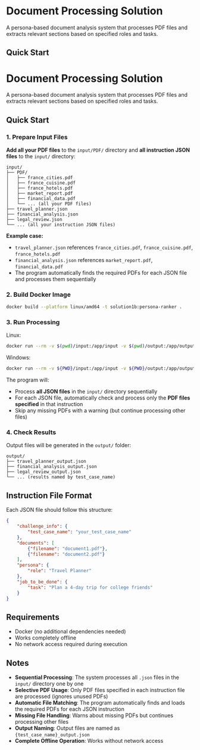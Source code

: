 # Document Processing Solution

A persona-based document analysis system that processes PDF files and extracts relevant sections based on specified roles and tasks.

## Quick Start

# Document Processing Solution

A persona-based document analysis system that processes PDF files and extracts relevant sections based on specified roles and tasks.

## Quick Start

### 1. Prepare Input Files

**Add all your PDF files** to the `input/PDF/` directory and **all instruction JSON files** to the `input/` directory:

```
input/
├── PDF/
│   ├── france_cities.pdf
│   ├── france_cuisine.pdf
│   ├── france_hotels.pdf
│   ├── market_report.pdf
│   ├── financial_data.pdf
│   └── ... (all your PDF files)
├── travel_planner.json
├── financial_analysis.json
├── legal_review.json
└── ... (all your instruction JSON files)
```

**Example case:**
- `travel_planner.json` references `france_cities.pdf`, `france_cuisine.pdf`, `france_hotels.pdf`
- `financial_analysis.json` references `market_report.pdf`, `financial_data.pdf`
- The program automatically finds the required PDFs for each JSON file and processes them sequentially

### 2. Build Docker Image

```bash
docker build --platform linux/amd64 -t solution1b:persona-ranker .
```

### 3. Run Processing

 Linux:
```bash
docker run --rm -v $(pwd)/input:/app/input -v $(pwd)/output:/app/output --network none solution1b:persona-ranker
```

Windows:
```bash
docker run --rm -v ${PWD}/input:/app/input -v ${PWD}/output:/app/output --network none solution1b:persona-ranker
```

The program will:
- Process **all JSON files** in the `input/` directory sequentially
- For each JSON file, automatically check and process only the **PDF files specified** in that instruction
- Skip any missing PDFs with a warning (but continue processing other files)

### 4. Check Results

Output files will be generated in the `output/` folder:
```
output/
├── travel_planner_output.json
├── financial_analysis_output.json
├── legal_review_output.json
└── ... (results named by test_case_name)
```

## Instruction File Format

Each JSON file should follow this structure:
```json
{
    "challenge_info": {
        "test_case_name": "your_test_case_name"
    },
    "documents": [
        {"filename": "document1.pdf"},
        {"filename": "document2.pdf"}
    ],
    "persona": {
        "role": "Travel Planner"
    },
    "job_to_be_done": {
        "task": "Plan a 4-day trip for college friends"
    }
}
```

## Requirements

- Docker (no additional dependencies needed)
- Works completely offline
- No network access required during execution

## Notes

- **Sequential Processing**: The system processes all `.json` files in the `input/` directory one by one
- **Selective PDF Usage**: Only PDF files specified in each instruction file are processed (ignores unused PDFs)
- **Automatic File Matching**: The program automatically finds and loads the required PDFs for each JSON instruction
- **Missing File Handling**: Warns about missing PDFs but continues processing other files
- **Output Naming**: Output files are named as `{test_case_name}_output.json`
- **Complete Offline Operation**: Works without network access
